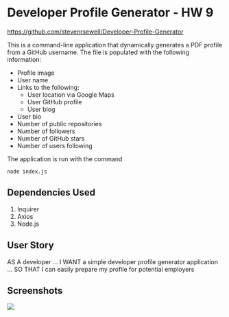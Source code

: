 # Developer Profile Generator - HW 9
https://github.com/stevenrsewell/Developer-Profile-Generator

This is a command-line application that dynamically generates a PDF profile from a GitHub username. The file is populated with the following information:

* Profile image
* User name
* Links to the following:
  * User location via Google Maps
  * User GitHub profile
  * User blog
* User bio
* Number of public repositories
* Number of followers
* Number of GitHub stars
* Number of users following


The application is run with the command 

`node index.js`

## Dependencies Used
<ol>
<li>Inquirer</li>
<li>Axios</li>
<li>Node.js</li>
</ol>

## User Story
AS A developer ... I WANT a simple developer profile generator application ... SO THAT I can easily prepare my profile for potential employers

## Screenshots
<img src="Developer-Profile-Generator-Screenshot.gif">